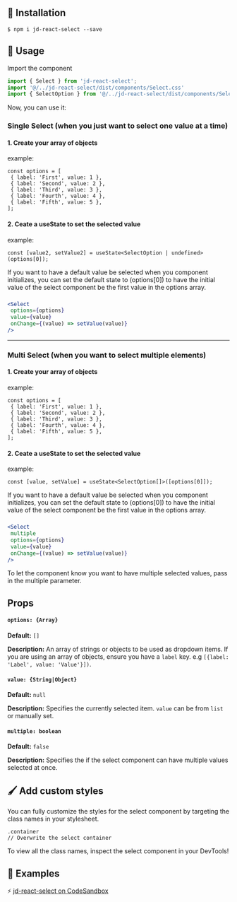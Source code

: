 ## 🔧 Installation

```
$ npm i jd-react-select --save
```

## 📖 Usage

Import the component

```js
import { Select } from 'jd-react-select';
import '@/../jd-react-select/dist/components/Select.css'
import { SelectOption } from '@/../jd-react-select/dist/components/Select'
```

Now, you can use it:

### Single Select (when you just want to select one value at a time)

#### 1. Create your array of objects 

example:

```
const options = [
 { label: 'First', value: 1 },
 { label: 'Second', value: 2 },
 { label: 'Third', value: 3 },
 { label: 'Fourth', value: 4 },
 { label: 'Fifth', value: 5 },
];
```

#### 2. Ceate a useState to set the selected value

example: 

```
const [value2, setValue2] = useState<SelectOption | undefined>(options[0]);
```
If you want to have a default value be selected when you component initializes, you can set the default state to (options[0]) to have the initial value of the select component be the first value in the options array.

###


```jsx
<Select
 options={options}
 value={value}
 onChange={(value) => setValue(value)}
/>
```

<hr />

### Multi Select (when you want to select multiple elements)

#### 1. Create your array of objects 

example:

```
const options = [
 { label: 'First', value: 1 },
 { label: 'Second', value: 2 },
 { label: 'Third', value: 3 },
 { label: 'Fourth', value: 4 },
 { label: 'Fifth', value: 5 },
];
```

#### 2. Ceate a useState to set the selected value

example: 

```
const [value, setValue] = useState<SelectOption[]>([options[0]]);
```
If you want to have a default value be selected when you component initializes, you can set the default state to (options[0]) to have the initial value of the select component be the first value in the options array.

###

```jsx
<Select
 multiple
 options={options}
 value={value}
 onChange={(value) => setValue(value)}
/>
```

To let the component know you want to have multiple selected values, pass in the multiple parameter.

## Props

#### `options: {Array}`

**Default:** `[]`

**Description:** An array of strings or objects to be used as dropdown items. If
you are using an array of objects, ensure you have a `label` key. e.g
`[{label: 'Label', value: 'Value'}])`.

#### `value: {String|Object}`

**Default:** `null`

**Description:** Specifies the currently selected item. `value` can be from
`list` or manually set.

#### `multiple: boolean`
**Default:** `false`

**Description:** Specifies the if the select component can have multiple values selected at once.

## 🖌️ Add custom styles

You can fully customize the styles for the select component by targeting the class names in your stylesheet.

```
.container
// Overwrite the select container 
```

To view all the class names, inspect the select component in your DevTools!



## 👀 Examples

⚡️
<a href="https://codesandbox.io/s/jd-react-select-v8fkfe?file=/src/App.tsx">jd-react-select on CodeSandbox</a>





